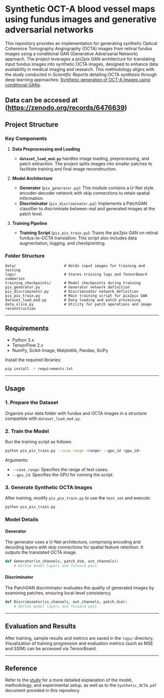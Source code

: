 # Synthetic OCT-A blood vessel maps using fundus images and generative adversarial networks

This repository provides an implementation for generating synthetic Optical Coherence Tomography Angiography (OCTA) images from retinal fundus images using a conditional GAN (Generative Adversarial Network) approach. The project leverages a pix2pix GAN architecture for translating input fundus images into synthetic OCTA images, designed to enhance data availability in medical imaging and research. This methodology aligns with the study conducted in *Scientific Reports* detailing OCTA synthesis through deep learning approaches: [Synthetic generation of OCT-A images using conditional GANs](https://www.nature.com/articles/s41598-023-42062-9).

Data can be accesed at (https://zenodo.org/records/6476639)
---

## Project Structure

### Key Components

1. **Data Preprocessing and Loading**
   - **`dataset_load_mod.py`** handles image loading, preprocessing, and patch extraction. The project splits images into smaller patches to facilitate training and final image reconstruction.
   
2. **Model Architecture**
   - **Generator** (`pix_generator.py`): This module contains a U-Net style encoder-decoder network with skip connections to retain spatial information.
   - **Discriminator** (`pix_discriminator.py`): Implements a PatchGAN classifier to discriminate between real and generated images at the patch level.

3. **Training Pipeline**
   - **Training Script** (`pix_pix_train.py`): Trains the pix2pix GAN on retinal fundus-to-OCTA translation. This script also includes data augmentation, logging, and checkpointing.

### Folder Structure

```
data/                      # Holds input images for training and testing
logs/                      # Stores training logs and TensorBoard summaries
training_checkpoints/      # Model checkpoints during training
pix_generator.py           # Generator network definition
pix_discriminator.py       # Discriminator network definition
pix_pix_train.py           # Main training script for pix2pix GAN
dataset_load_mod.py        # Data loading and patch processing
data_slice.py              # Utility for patch operations and image reconstruction
```

---

## Requirements

- Python 3.x
- TensorFlow 2.x
- NumPy, Scikit-Image, Matplotlib, Pandas, SciPy

Install the required libraries:

```bash
pip install -r requirements.txt
```

---

## Usage

### 1. Prepare the Dataset

Organize your data folder with fundus and OCTA images in a structure compatible with `dataset_load_mod.py`.

### 2. Train the Model

Run the training script as follows:

```bash
python pix_pix_train.py --case_range <range> --gpu_id <gpu_id>
```

Arguments:

- `--case_range`: Specifies the range of test cases.
- `--gpu_id`: Specifies the GPU for running the script.

### 3. Generate Synthetic OCTA Images

After training, modify `pix_pix_train.py` to use the `test_set` and execute:

```bash
python pix_pix_train.py
```

### Model Details

#### Generator

The generator uses a U-Net architecture, comprising encoding and decoding layers with skip connections for spatial feature retention. It outputs the translated OCTA image.

```python
def Generator(in_channels, patch_dim, out_channels):
    # Define model layers and forward pass
```

#### Discriminator

The PatchGAN discriminator evaluates the quality of generated images by examining patches, ensuring local-level consistency.

```python
def Discriminator(in_channels, out_channels, patch_dim):
    # Define model layers and forward pass
```

---

## Evaluation and Results

After training, sample results and metrics are saved in the `logs/` directory. Visualization of training progression and evaluation metrics (such as MSE and SSIM) can be accessed via TensorBoard.

---

## Reference

Refer to the [study](https://www.nature.com/articles/s41598-023-42062-9) for a more detailed explanation of the model, methodology, and experimental setup, as well as to the `Synthetic_OCTA.pdf` document provided in this repository.
